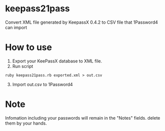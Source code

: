 keepass21pass
=============

Convert XML file generated by KeepassX 0.4.2 to CSV file that 1Password4 can import

How to use
==========

1. Export your KeePassX database to XML file.
2. Run script
```
ruby keepass21pass.rb exported.xml > out.csv
```
3. Import out.csv to 1Password4

Note
=====
Infomation including your passwords will remain in the "Notes" fields. delete them by your hands.
